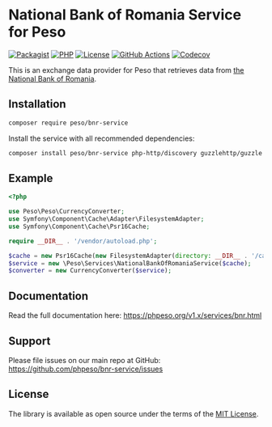 # National Bank of Romania Service for Peso

[![Packagist]][Packagist Link]
[![PHP]][Packagist Link]
[![License]][License Link]
[![GitHub Actions]][GitHub Actions Link]
[![Codecov]][Codecov Link]

[Packagist]: https://img.shields.io/packagist/v/peso/bnr-service.svg?style=flat-square
[PHP]: https://img.shields.io/packagist/php-v/peso/bnr-service.svg?style=flat-square
[License]: https://img.shields.io/packagist/l/peso/bnr-service.svg?style=flat-square
[GitHub Actions]: https://img.shields.io/github/actions/workflow/status/phpeso/bnr-service/ci.yml?style=flat-square
[Codecov]: https://img.shields.io/codecov/c/gh/phpeso/bnr-service?style=flat-square

[Packagist Link]: https://packagist.org/packages/peso/bnr-service
[GitHub Actions Link]: https://github.com/phpeso/bnr-service/actions
[Codecov Link]: https://codecov.io/gh/phpeso/bnr-service
[License Link]: LICENSE.md

This is an exchange data provider for Peso that retrieves data from
[the National Bank of Romania](https://www.bnr.ro/).

## Installation

```bash
composer require peso/bnr-service
```

Install the service with all recommended dependencies:

```bash
composer install peso/bnr-service php-http/discovery guzzlehttp/guzzle symfony/cache
```

## Example

```php
<?php

use Peso\Peso\CurrencyConverter;
use Symfony\Component\Cache\Adapter\FilesystemAdapter;
use Symfony\Component\Cache\Psr16Cache;

require __DIR__ . '/vendor/autoload.php';

$cache = new Psr16Cache(new FilesystemAdapter(directory: __DIR__ . '/cache'));
$service = new \Peso\Services\NationalBankOfRomaniaService($cache);
$converter = new CurrencyConverter($service);
```

## Documentation

Read the full documentation here: <https://phpeso.org/v1.x/services/bnr.html>

## Support

Please file issues on our main repo at GitHub: <https://github.com/phpeso/bnr-service/issues>

## License

The library is available as open source under the terms of the [MIT License][License Link].
